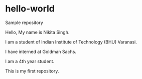 # hello-world
Sample repository

Hello, My name is Nikita Singh.

I am a student of Indian Institute of Technology (BHU) Varanasi.

I have interned at Goldman Sachs.

I am a 4th year student.

This is my first repository.
